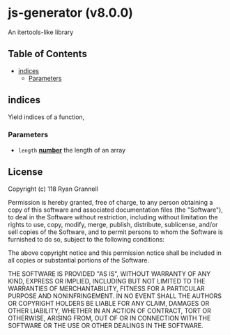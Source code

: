 # js-generator (v8.0.0)

An itertools-like library

## Table of Contents

- [indices](#indices)
  * [Parameters](#parameters)

<!-- Generated by documentation.js. Update this documentation by updating the source code. -->

## indices

Yield indices of a function,

### Parameters

-   `length` **[number][1]** the length of an array

[1]: https://developer.mozilla.org/docs/Web/JavaScript/Reference/Global_Objects/Number

## License


Copyright (c) 118 Ryan Grannell

Permission is hereby granted, free of charge, to any person obtaining a copy
of this software and associated documentation files (the "Software"), to deal
in the Software without restriction, including without limitation the rights
to use, copy, modify, merge, publish, distribute, sublicense, and/or sell
copies of the Software, and to permit persons to whom the Software is
furnished to do so, subject to the following conditions:

The above copyright notice and this permission notice shall be included in all
copies or substantial portions of the Software.

THE SOFTWARE IS PROVIDED "AS IS", WITHOUT WARRANTY OF ANY KIND, EXPRESS OR
IMPLIED, INCLUDING BUT NOT LIMITED TO THE WARRANTIES OF MERCHANTABILITY,
FITNESS FOR A PARTICULAR PURPOSE AND NONINFRINGEMENT. IN NO EVENT SHALL THE
AUTHORS OR COPYRIGHT HOLDERS BE LIABLE FOR ANY CLAIM, DAMAGES OR OTHER
LIABILITY, WHETHER IN AN ACTION OF CONTRACT, TORT OR OTHERWISE, ARISING FROM,
OUT OF OR IN CONNECTION WITH THE SOFTWARE OR THE USE OR OTHER DEALINGS IN THE
SOFTWARE.